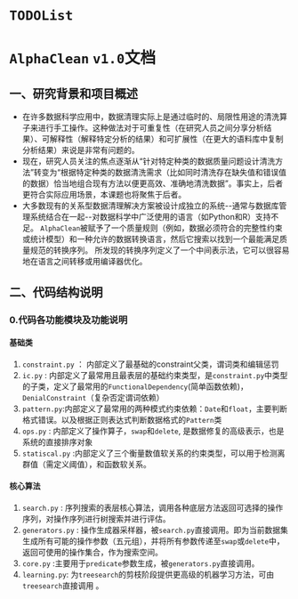 # `TODOList`

[//]: # (最终目标设计的系统框架图如下：)

[//]: # ()
[//]: # (<img src="docs\final_frame_diagram.png"/></img>)

[//]: # ()
# `AlphaClean` `v1.0`文档

## 一、研究背景和项目概述

- 在许多数据科学应用中，数据清理实际上是通过临时的、局限性用途的清洗算子来进行手工操作。这种做法对于可重复性（在研究人员之间分享分析结果）、可解释性（解释特定分析的结果）和可扩展性（在更大的语料库中复制分析结果）来说是非常有问题的。
- 现在，研究人员关注的焦点逐渐从“针对特定种类的数据质量问题设计清洗方法”转变为“根据特定种类的数据清洗需求（比如同时清洗存在缺失值和错误值的数据）恰当地组合现有方法以便更高效、准确地清洗数据”。事实上，后者更符合实际应用场景，本课题也将聚焦于后者。
- 大多数现有的关系型数据清理解决方案被设计成独立的系统--通常与数据库管理系统结合在一起--对数据科学中广泛使用的语言（如Python和R）支持不足。 
 `AlphaClean`被赋予了一个质量规则（例如，数据必须符合的完整性约束或统计模型）和一种允许的数据转换语言，然后它搜索以找到一个最能满足质量规范的转换序列。
 所发现的转换序列定义了一个中间表示法，它可以很容易地在语言之间转移或用编译器优化。

## 二、代码结构说明

### 0.代码各功能模块及功能说明

#### 基础类

1. ```constraint.py``` ： 内部定义了最基础的constraint父类，谓词类和编辑惩罚
2. ```ic.py``` : 内部定义了最常用且最表层的基础约束类型，是`constraint.py`中类型的子类，定义了最常用的`FunctionalDependency`(简单函数依赖)，`DenialConstraint`（复杂否定谓词依赖）
3. ```pattern.py```:内部定义了最常用的两种模式约束依赖：`Date`和`float`，主要判断格式错误。以及根据正则表达式判断数据格式的`Pattern`类
4. ```ops.py``` : 内部定义了操作算子，`swap`和`delete`, 是数据修复的高级表示，也是系统的直接排序对象 
5. ```statiscal.py``` :内部定义了三个衡量数值软关系的约束类型，可以用于检测离群值（需定义阈值），和函数软关系。

#### 核心算法

1. ```search.py``` : 序列搜索的表层核心算法，调用各种底层方法返回可选择的操作序列，对操作序列进行树搜索并进行评估。
2. ```generators.py``` : 操作生成器采样器，被`search.py`直接调用。即为当前数据集生成所有可能的操作参数（五元组），并将所有参数传递至`swap`或`delete`中，返回可使用的操作集合，作为搜索空间。
3. ```core.py``` :主要用于`predicate`参数生成，被`generators.py`直接调用。
4. ```learning.py```: 为`treesearch`的剪枝阶段提供更高级的机器学习方法，可由`treesearch`直接调用 。